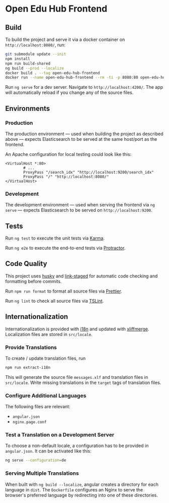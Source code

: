 # Open Edu Hub Frontend

## Build

To build the project and serve it via a docker container on `http://localhost:8080/`, run:

```bash
git submodule update --init
npm install
npm run build-shared
ng build --prod --localize
docker build . --tag open-edu-hub-frontend
docker run --name open-edu-hub-frontend --rm -ti -p 8080:80 open-edu-hub-frontend
```

Run `ng serve` for a dev server. Navigate to `http://localhost:4200/`. The app will automatically
reload if you change any of the source files.

## Environments

### Production

The production environment — used when building the project as described above — expects
Elasticsearch to be served at the same host/port as the frontend.

An Apache configuration for local testing could look like this:

```apacheconf
<VirtualHost *:80>
        # ...
        ProxyPass "/search_idx" "http://localhost:9200/search_idx"
        ProxyPass "/" "http://localhost:8080/"
</VirtualHost>
```

### Development

The development environment — used when serving the frontend via `ng serve` — expects Elasticsearch
to be served on `http://localhost:9200`.

## Tests

Run `ng test` to execute the unit tests via [Karma](https://karma-runner.github.io).

Run `ng e2e` to execute the end-to-end tests via [Protractor](http://www.protractortest.org/).

## Code Quality

This project uses [husky](https://github.com/typicode/husky) and
[link-staged](https://github.com/okonet/lint-staged) for automatic code checking and formatting
before commits.

Run `npm run format` to format all source files via [Prettier](https://prettier.io/).

Run `ng lint` to check all source files via [TSLint](https://palantir.github.io/tslint/).

## Internationalization

Internationalization is provided with [i18n](https://angular.io/guide/i18n) and updated with
[xliffmerge](https://github.com/martinroob/ngx-i18nsupport/wiki/Tutorial-for-using-xliffmerge-with-angular-cli).
Localization files are stored in `src/locale`.

### Provide Translations

To create / update translation files, run

```bash
npm run extract-i18n
```

This will generate the source file `messages.xlf` and translation files in `src/locale`.
Write missing translations in the `target` tags of translation files.

### Configure Additional Languages

The following files are relevant:

-   `angular.json`
-   `nginx.page.conf`

### Test a Translation on a Development Server

To choose a non-default locale, a configuration has to be provided in `angular.json`. It can be
activated like this:

```bash
ng serve --configuration=de
```

### Serving Multiple Translations

When built with `ng build --localize`, angular creates a directory for each language in `dist`. The
`Dockerfile` configures an Nginx to serve the browser's preferred language by redirecting into one
of these directories.

